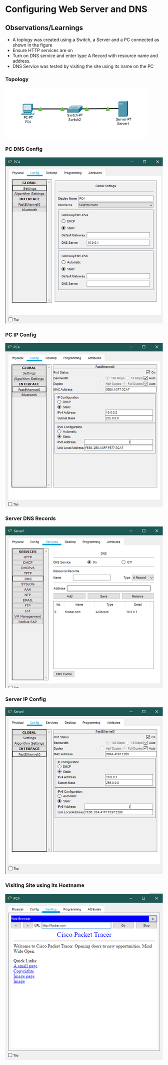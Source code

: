 # Configuring Web Server and DNS

## Observations/Learnings
- A toplogy was created using a Switch, a Server and a PC connected as shown in the figure
- Ensure HTTP services are on
- Turn on DNS service and enter type A Record with resource name and address.
- DNS Service was tested by visiting the site using its name on the PC

### Topology
![dnsTopology.png](dnsTopology.png)

### PC DNS Config
![PCDNSConfig.png](PCDNSConfig.png)

### PC IP Config
![PCIPConfig.png](PCIPConfig.png)

### Server DNS Records
![serverDNSRecords.png](serverDNSRecords.png)

### Server IP Config
![serverIPConfig.png](serverIPConfig.png)

### Visiting Site using its Hostname
![visitSiteInDNSRecord.png](visitSiteInDNSRecord.png)
